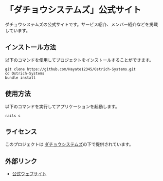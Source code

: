# 「ダチョウシステムズ」公式サイト
ダチョウシステムズの公式サイトです。サービス紹介、メンバー紹介などを掲載しています。

## インストール方法
以下のコマンドを使用してプロジェクトをインストールすることができます。
```
git clone https://github.com/Hayate12345/Ostrich-Systems.git
cd Ostrich-Systems
bundle install
```

## 使用方法
以下のコマンドを実行してアプリケーションを起動します。
```
rails s
```

## ライセンス
このプロジェクトは [ダチョウシステムズ](LICENSE)の下で提供されています。

## 外部リンク
- [公式ウェブサイト](#)